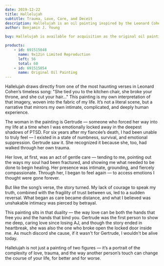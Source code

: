 ```yaml
---
date: 2019-12-22
title: Hallelujah
subtitle: Trauma, Love, Care, and Deceit
description: Hallelujah is an oil painting inspired by the Leonard Cohen verse, reflecting my relationship with Gertrude — the first person to show me deep, caring love since my fiancée’s death. She helped me begin healing from years of PTSD, only for our bond to unravel into betrayal, mirroring the song’s blend of intimacy, vulnerability, and heartbreak.
author: Benjamin J. Young

buy: Hallelujah is available for acquisition as the original oil painting or as a high-quality limited reproduction. Collectors may choose between owning the one-of-a-kind original or a museum-grade print that preserves the emotional depth and detail of the work. Both options offer a meaningful way to bring this powerful and personal piece into your collection.

products:
    - id: 691515048
      name: 9x12in Limited Reproduction
      left: 56
      total: 60
    - id: 691515054
      name: Original Oil Painting
---
```


Hallelujah draws directly from one of the most haunting verses in Leonard Cohen’s timeless song:
"She tied you to the kitchen chair, she broke your throne, and she cut your hair…"
This painting is my own interpretation of that imagery, woven into the fabric of my life. It’s not a literal scene, but a narrative that mirrors my own intimate, complicated, and deeply human experience.

<!--more-->

The woman in the painting is Gertrude — someone who forced her way into my life at a time when I was emotionally locked away in the deepest shadows of PTSD. For six years after my fiancée’s death, I had been unable to truly feel — I existed in a state of numbness, survival, and emotional suppression. Gertrude saw it. She recognized it because she, too, had walked through her own trauma.

Her love, at first, was an act of gentle care — tending to me, pointing out the ways my soul had been fractured, and showing me what needed to be done to begin healing. Her presence was intimate, grounding, and fiercely compassionate. Through her, I began to feel again — to access emotions I thought were gone forever.

But like the song’s verse, the story turned. My lack of courage to speak my truth, combined with the fragility of trust between us, led to a sudden reversal. What began as care became distance, and what I believed was unshakable intimacy was pierced by betrayal.

This painting sits in that duality — the way love can be both the hands that free you and the hands that bind you. Gertrude was the first person to show me deep, caring love since losing AJ, and though the story ended in heartbreak, she was also the one who broke open the locked door inside me. As much discord she cause, if it wasn't for Gertrude, I wouldn't be alive today.

Hallelujah is not just a painting of two figures — it’s a portrait of the complexity of love, trauma, and the way another person’s touch can change the course of your life, for better and for worse.